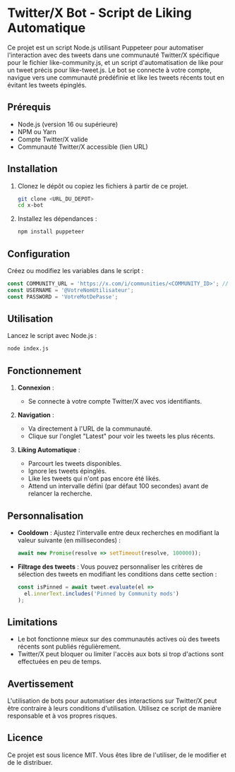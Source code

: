 # Twitter/X Bot - Script de Liking Automatique

Ce projet est un script Node.js utilisant Puppeteer pour automatiser l'interaction avec des tweets dans une communauté Twitter/X spécifique pour le fichier like-community.js, et un script d'automatisation de like pour un tweet précis pour like-tweet.js. Le bot se connecte à votre compte, navigue vers une communauté prédéfinie et like les tweets récents tout en évitant les tweets épinglés.

## Prérequis

- Node.js (version 16 ou supérieure)
- NPM ou Yarn
- Compte Twitter/X valide
- Communauté Twitter/X accessible (lien URL)

## Installation

1. Clonez le dépôt ou copiez les fichiers à partir de ce projet.
   ```bash
   git clone <URL_DU_DEPOT>
   cd x-bot
   ```

2. Installez les dépendances :
   ```bash
   npm install puppeteer
   ```

## Configuration

Créez ou modifiez les variables dans le script :

```javascript
const COMMUNITY_URL = 'https://x.com/i/communities/<COMMUNITY_ID>'; // Remplacez <COMMUNITY_ID> par l'ID de votre communauté
const USERNAME = '@VotreNomUtilisateur';
const PASSWORD = 'VotreMotDePasse';
```

## Utilisation

Lancez le script avec Node.js :

```bash
node index.js
```

## Fonctionnement

1. **Connexion** :
   - Se connecte à votre compte Twitter/X avec vos identifiants.

2. **Navigation** :
   - Va directement à l'URL de la communauté.
   - Clique sur l'onglet "Latest" pour voir les tweets les plus récents.

3. **Liking Automatique** :
   - Parcourt les tweets disponibles.
   - Ignore les tweets épinglés.
   - Like les tweets qui n'ont pas encore été likés.
   - Attend un intervalle défini (par défaut 100 secondes) avant de relancer la recherche.

## Personnalisation

- **Cooldown** :
  Ajustez l'intervalle entre deux recherches en modifiant la valeur suivante (en millisecondes) :
  ```javascript
  await new Promise(resolve => setTimeout(resolve, 100000));
  ```

- **Filtrage des tweets** :
  Vous pouvez personnaliser les critères de sélection des tweets en modifiant les conditions dans cette section :
  ```javascript
  const isPinned = await tweet.evaluate(el =>
    el.innerText.includes('Pinned by Community mods')
  );
  ```

## Limitations

- Le bot fonctionne mieux sur des communautés actives où des tweets récents sont publiés régulièrement.
- Twitter/X peut bloquer ou limiter l'accès aux bots si trop d'actions sont effectuées en peu de temps.

## Avertissement

L'utilisation de bots pour automatiser des interactions sur Twitter/X peut être contraire à leurs conditions d'utilisation. Utilisez ce script de manière responsable et à vos propres risques.

## Licence

Ce projet est sous licence MIT. Vous êtes libre de l'utiliser, de le modifier et de le distribuer.

